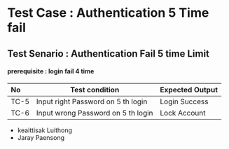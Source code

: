 # Test Case : Authentication 5 Time fail
## Test Senario : Authentication Fail 5 time Limit
#### prerequisite : login fail 4 time

|    No    |   Test condition                      |Expected Output     |
|:------------ |-----------------------------------|--------------------|
| TC-5  |   Input right Password on 5 th  login |Login Success       |
| TC-6  |   Input wrong Password on 5 th login |Lock Account       |

* keaittisak  Luithong
* Jaray       Paensong
